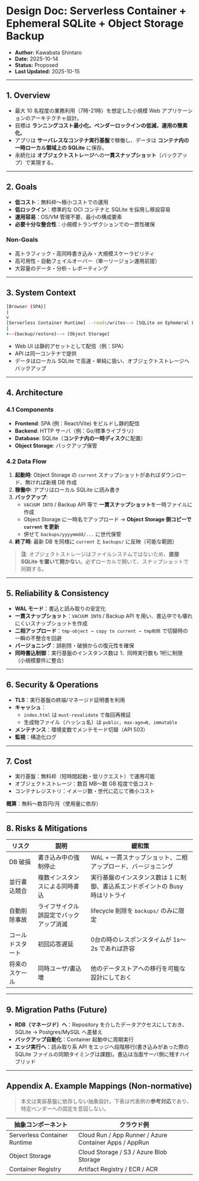 # Design Doc: Serverless Container + Ephemeral SQLite + Object Storage Backup

- **Author:** Kawabata Shintaro
- **Date:** 2025-10-14
- **Status:** Proposed
- **Last Updated:** 2025-10-15

---

## 1. Overview

- 最大 10 名程度の業務利用（7時-21時）を想定した小規模 Web アプリケーションのアーキテクチャ設計。
- 目標は **ランニングコスト最小化、ベンダーロックインの低減、運用の簡素化**。
- アプリは **サーバレスなコンテナ実行基盤**で稼働し、データは **コンテナ内の一時ローカル領域上の SQLite** に保存。
- 永続化は **オブジェクトストレージ**への**一貫スナップショット**（バックアップ）で実現する。

---

## 2. Goals

- **低コスト**：無料枠〜極小コストでの運用
- **低ロックイン**：標準的な OCI コンテナと SQLite を採用し移設容易
- **運用容易**：OS/VM 管理不要、最小の構成要素
- **必要十分な整合性**：小規模トランザクションでの一貫性確保

### Non-Goals
- 高トラフィック・高同時書き込み・大規模スケーラビリティ
- 高可用性・自動フェイルオーバー（単一リージョン運用前提）
- 大容量のデータ・分析・レポーティング

---

## 3. System Context
```bash
[Browser (SPA)]
|
v
[Serverless Container Runtime] --reads/writes--> [SQLite on Ephemeral Local FS]
|
+--(backup/restore)--> [Object Storage]
```

- Web UI は静的アセットとして配信（例：SPA）
- API は同一コンテナで提供
- データはローカル SQLite で高速・単純に扱い、オブジェクトストレージへバックアップ

---

## 4. Architecture

### 4.1 Components
- **Frontend**: SPA (例：React/Vite) をビルドし静的配信
- **Backend**: HTTP サーバ（例：Go/標準ライブラリ）
- **Database**: SQLite（**コンテナ内の一時ディスク**に配置）
- **Object Storage**: バックアップ保管

### 4.2 Data Flow
1. **起動時**: Object Storage の `current` スナップショットがあればダウンロード、無ければ新規 DB 作成
2. **稼働中**: アプリはローカル SQLite に読み書き
3. **バックアップ**:
   - `VACUUM INTO` / Backup API 等で **一貫スナップショット**を一時ファイルに作成
   - Object Storage に一時名でアップロード → **Object Storage 側コピーで `current` を更新**
   - 併せて `backups/yyyymmdd/...` に世代保管
4. **終了時**: 最新 DB を同様に `current` と `backups/` に反映（可能な範囲）

> **注**: オブジェクトストレージはファイルシステムではないため、**直接 SQLite を置いて開かない**。必ずローカルで開いて、スナップショットで同期する。

---

## 5. Reliability & Consistency

- **WAL モード**：書込と読み取りの安定化
- **一貫スナップショット**：`VACUUM INTO` / Backup API を用い、書込中でも壊れにくいスナップショットを作成
- **二相アップロード**：`tmp-object → copy to current → tmp削除` で切替時の一瞬の不整合を回避
- **バージョニング**：誤削除・破損からの復元性を確保
- **同時書込制御**：実行基盤のインスタンス数は 1、同時実行数も 1桁に制限（小規模要件に整合）

---

## 6. Security & Operations

- **TLS**：実行基盤の終端/マネージド証明書を利用
- **キャッシュ**：
  - `index.html` は `must-revalidate` で毎回再検証
  - 生成物ファイル（ハッシュ名）は `public, max-age=N, immutable`
- **メンテナンス**：環境変数でメンテモード切替（API 503）
- **監視**：構造化ログ

---

## 7. Cost

- 実行基盤：無料枠（短時間起動・低リクエスト）で運用可能
- オブジェクトストレージ：数百 MB〜数 GB 程度で低コスト
- コンテナレジストリ：イメージ数・世代に応じて微小コスト

**概算**：無料〜数百円/月（使用量に依存）

---

## 8. Risks & Mitigations

| リスク | 説明 | 緩和策 |
|---|---|---|
| DB 破損 | 書き込み中の強制停止 | WAL + 一貫スナップショット、二相アップロード、バージョニング |
| 並行書込競合 | 複数インスタンスによる同時書込 | 実行基盤のインスタンス数は 1 に制御、書込系エンドポイントの Busy 時はリトライ |
| 自動削除事故 | ライフサイクル誤設定でバックアップ消滅 | lifecycle 削除を `backups/` のみに限定 |
| コールドスタート | 初回応答遅延 | 0台の時のレスポンスタイムが 1s〜2s であれば許容 |
| 将来のスケール | 同時ユーザ/書込増 | 他のデータストアへの移行を可能な設計にしておく |

---

## 9. Migration Paths (Future)

- **RDB（マネージド）へ**：Repository を介したデータアクセスにしておき、SQLite → Postgres/MySQL へ差替え
- **バックアップ自動化**：Container 起動中に周期実行
- **エッジ実行へ**：読み取り系 API をエッジへ段階移行(書き込みがあった際の SQLite ファイルの同期タイミングは課題)。書込は当面サーバ側に残すハイブリッド

---

## Appendix A. Example Mappings (Non-normative)

> 本文は実装基盤に依存しない抽象設計。下表は代表例の**参考対応**であり、特定ベンダーへの固定を意図しない。

| 抽象コンポーネント | クラウド例 |
|---|---|
| Serverless Container Runtime | Cloud Run / App Runner / Azure Container Apps / AppRun |
| Object Storage | Cloud Storage / S3 / Azure Blob Storage |
| Container Registry | Artifact Registry / ECR / ACR |
